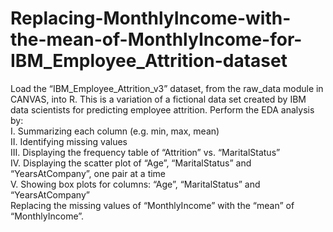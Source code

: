 # Replacing-MonthlyIncome-with-the-mean-of-MonthlyIncome-for-IBM_Employee_Attrition-dataset

Load the “IBM_Employee_Attrition_v3” dataset, from the raw_data module in CANVAS, into R. This is a variation of a fictional data set created by IBM data scientists for predicting employee attrition. Perform the EDA analysis by:<br>
I.	Summarizing each column (e.g. min, max, mean)<br>
II.	Identifying missing values<br>
III.	Displaying the frequency table of “Attrition” vs. “MaritalStatus” <br>
IV.	Displaying the scatter plot of “Age”, “MaritalStatus” and “YearsAtCompany”, one pair at a time<br>
V.	Showing box plots for columns:  “Age”, “MaritalStatus” and “YearsAtCompany”<br>
Replacing the missing values of “MonthlyIncome” with the “mean” of “MonthlyIncome”.<br>
